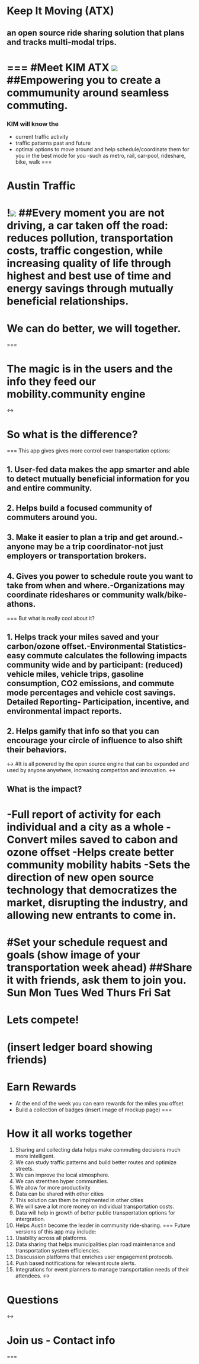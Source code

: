# Keep It Moving (ATX)
## an open source ride sharing solution that plans and tracks multi-modal trips.
===
#Meet KIM ATX
<img src="http://cdn2.sosueme.ie/wp-content/uploads/2014/09/0799.png"/>
##Empowering you to create a commumunity around seamless commuting.
===
### KIM will know the 
- current traffic activity
- traffic patterns past and future
- optimal options to move around and help schedule/coordinate them for you in the best mode for you
-such as metro, rail, car-pool, rideshare, bike, walk
===
# Austin Traffic
!<img src="http://techzette.com/wp-content/uploads/2014/02/traffic-austin.jpg"/>
##Every moment you are not driving, a car taken off the road: reduces pollution, transportation costs, traffic congestion, while increasing quality of life through highest and best use of time and energy savings through mutually beneficial relationships.
===
# We can do better, we will together.
===
# The magic is in the users and the info they feed our mobility.community engine
<->
# So what is the difference?
===
This app gives gives more control over transportation options:
## 1. User-fed data makes the app smarter and able to detect mutually beneficial information for you and entire community.
## 2. Helps build a focused community of commuters around you.
## 3. Make it easier to plan a trip and get around.-anyone may be a trip coordinator-not just employers or transportation brokers.
## 4. Gives you power to schedule route you want to take from when and where.-Organizations may coordinate rideshares or community walk/bike-athons.
===
But what is really cool about it?
## 1. Helps track your miles saved and your carbon/ozone offset.-Environmental Statistics-easy commute calculates the following impacts community wide and by participant: (reduced) vehicle miles, vehicle trips, gasoline consumption, CO2 emissions, and commute mode percentages and vehicle cost savings. Detailed Reporting- Participation, incentive, and environmental impact reports.
## 2. Helps gamify that info so that you can encourage your circle of influence to also shift their behaviors.
<->
#It is all powered by the open source engine that can be expanded and used by anyone anywhere, increasing competiton and innovation.
<->
## What is the impact?
-Full report of activity for each individual and a city as a whole
-Convert miles saved to cabon and ozone offset
-Helps create better community mobility habits
-Sets the direction of new open source technology that democratizes the market, disrupting the industry, and allowing new entrants to come in.
===
#Set your schedule request and goals
(show image of your transportation week ahead)
##Share it with friends, ask them to join you. 
Sun
Mon
Tues
Wed
Thurs
Fri
Sat
===
# Lets compete!
(insert ledger board showing friends)
===
# Earn Rewards
- At the end of the week you can earn rewards for the miles you offset
- Build a collection of badges
(insert image of mockup page)
===
# How it all works together
1. Sharing and collecting data helps make commuting decisions much more intelligent.
2. We can study traffic patterns and build better routes and optimize streets.
3. We can improve the local atmosphere.
4. We can strenthen hyper communities.
5. We allow for more productivity
6. Data can be shared with other cities
7. This solution can them be implmented in other cities
8. We will save a lot more money on individual transportation costs.
9. Data will help in growth of better public transportation options for intergration.
10. Helps Austin become the leader in community ride-sharing.
===
Future versions of this app may include:
1. Usability across all platforms.
2. Data sharing that helps municipalities plan road maintenance and transportation system efficiencies.
3. Disscussion platforms that enriches user engagement protocols.
4. Push based notifications for relevant route alerts.
5. Integrations for event planners to manage transportation needs of their attendees.
<-> 
# Questions
<-> 
# Join us - Contact info
===

